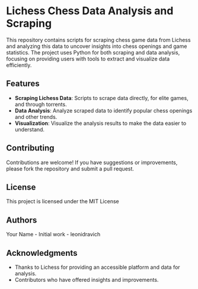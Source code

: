 # Lichess Chess Data Analysis and Scraping

This repository contains scripts for scraping chess game data from Lichess and analyzing this data to uncover insights into chess openings and game statistics. The project uses Python for both scraping and data analysis, focusing on providing users with tools to extract and visualize data efficiently.

## Features

- **Scraping Lichess Data**: Scripts to scrape data directly, for elite games, and through torrents.
- **Data Analysis**: Analyze scraped data to identify popular chess openings and other trends.
- **Visualization**: Visualize the analysis results to make the data easier to understand.

## Contributing

Contributions are welcome! If you have suggestions or improvements, please fork the repository and submit a pull request.

## License

This project is licensed under the MIT License

## Authors

Your Name - Initial work - leonidravich

## Acknowledgments

* Thanks to Lichess for providing an accessible platform and data for analysis.
* Contributors who have offered insights and improvements.
